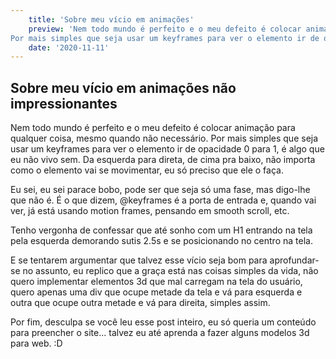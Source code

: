 ```yaml
---
    title: 'Sobre meu vício em animações'
    preview: 'Nem todo mundo é perfeito e o meu defeito é colocar animação para qualquer coisa, mesmo quando não necessário.
Por mais simples que seja usar um keyframes para ver o elemento ir de opacidade 0 para 1, é algo que eu não vivo sem. Da esquerda para direta, de cima pra baixo, não...'
    date: '2020-11-11'   
---
```


## Sobre meu vício em animações não impressionantes

Nem todo mundo é perfeito e o meu defeito é colocar animação para qualquer coisa, mesmo quando não necessário.
Por mais simples que seja usar um keyframes para ver o elemento ir de opacidade 0 para 1, é algo que eu não vivo sem. Da esquerda para direta, de cima pra baixo, não importa como o elemento vai se movimentar, eu só preciso que ele o faça.

Eu sei, eu sei parace bobo, pode ser que seja só uma fase, mas digo-lhe que não é. É o que dizem, @keyframes é a porta de entrada e, quando vai ver, já está usando motion frames, pensando em smooth scroll, etc.

Tenho vergonha de confessar que até sonho com um H1 entrando na tela pela esquerda demorando sutis 2.5s e se posicionando no centro na tela.

E se tentarem argumentar que talvez esse vício seja bom para aprofundar-se no assunto, eu replico que a graça está nas coisas simples da vida, não quero implementar elementos 3d que mal carregam na tela do usuário, quero apenas uma div que ocupe metade da tela e vá para esquerda e outra que ocupe outra metade e vá para direita, simples assim.

Por fim, desculpa se você leu esse post inteiro, eu só queria um conteúdo para preencher o site... talvez eu até aprenda a fazer alguns modelos 3d para web. :D
